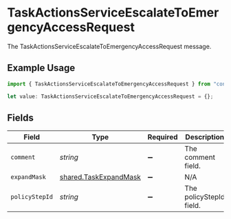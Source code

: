 # TaskActionsServiceEscalateToEmergencyAccessRequest

The TaskActionsServiceEscalateToEmergencyAccessRequest message.

## Example Usage

```typescript
import { TaskActionsServiceEscalateToEmergencyAccessRequest } from "conductorone-sdk-typescript/sdk/models/shared";

let value: TaskActionsServiceEscalateToEmergencyAccessRequest = {};
```

## Fields

| Field                                                                 | Type                                                                  | Required                                                              | Description                                                           |
| --------------------------------------------------------------------- | --------------------------------------------------------------------- | --------------------------------------------------------------------- | --------------------------------------------------------------------- |
| `comment`                                                             | *string*                                                              | :heavy_minus_sign:                                                    | The comment field.                                                    |
| `expandMask`                                                          | [shared.TaskExpandMask](../../../sdk/models/shared/taskexpandmask.md) | :heavy_minus_sign:                                                    | N/A                                                                   |
| `policyStepId`                                                        | *string*                                                              | :heavy_minus_sign:                                                    | The policyStepId field.                                               |